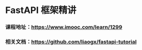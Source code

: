 # FastAPI 框架精讲
### 课程地址：https://www.imooc.com/learn/1299
### 相关文档：https://github.com/liaogx/fastapi-tutorial